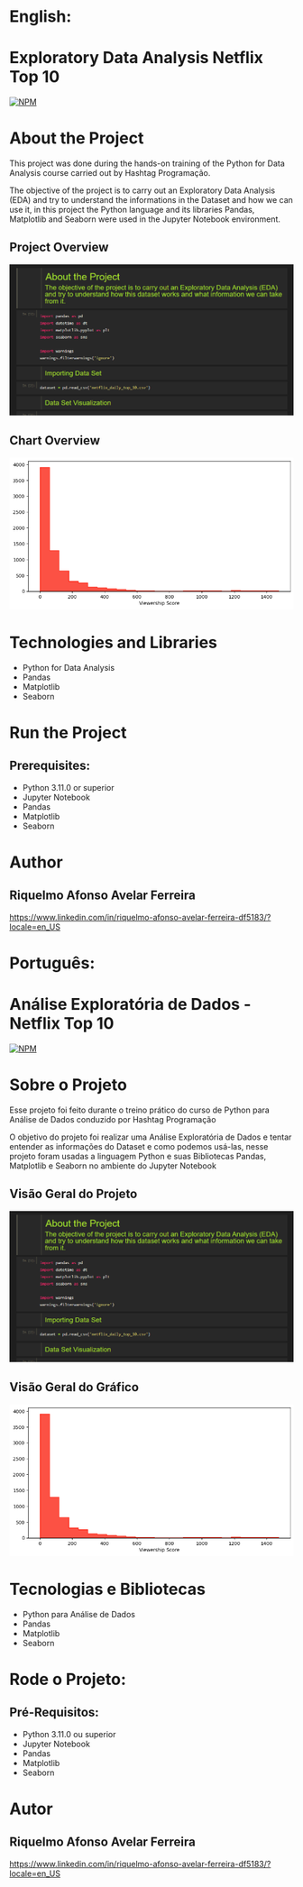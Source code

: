 # English:
# Exploratory Data Analysis Netflix Top 10
[![NPM](https://img.shields.io/npm/l/react)](https://github.com/RiquelmoFerreira/Exploratory_Data_Analysis_Netflix_Top_10/blob/main/LICENSE)

# About the Project

This project was done during the hands-on training of the Python for Data Analysis course carried out by Hashtag Programação.

The objective of the project is to carry out an Exploratory Data Analysis (EDA) and try to understand the informations in the Dataset and how we can use it, in this project the Python language and its libraries Pandas, Matplotlib and Seaborn were used in the Jupyter Notebook environment.

## Project Overview
![ProjectOverview](https://github.com/RiquelmoFerreira/Exploratory_Data_Analysis_Netflix_Top_10/blob/main/Imagem1.png)

## Chart Overview
![ChartOverview](https://github.com/RiquelmoFerreira/Exploratory_Data_Analysis_Netflix_Top_10/blob/main/Imagem2.png)

# Technologies and Libraries

- Python for Data Analysis
- Pandas
- Matplotlib
- Seaborn

# Run the Project
## Prerequisites:
- Python 3.11.0 or superior
- Jupyter Notebook
- Pandas
- Matplotlib
- Seaborn

# Author
## Riquelmo Afonso Avelar Ferreira

https://www.linkedin.com/in/riquelmo-afonso-avelar-ferreira-df5183/?locale=en_US
#
# Português:
# Análise Exploratória de Dados - Netflix Top 10
[![NPM](https://img.shields.io/npm/l/react)](https://github.com/RiquelmoFerreira/Exploratory_Data_Analysis_Netflix_Top_10/blob/main/LICENSE)

# Sobre o Projeto

Esse projeto foi feito durante o treino prático do curso de Python para Análise de Dados conduzido por Hashtag Programação

O objetivo do projeto foi realizar uma Análise Exploratória de Dados e tentar entender as informações do Dataset e como podemos usá-las, nesse projeto foram usadas a linguagem Python e suas Bibliotecas Pandas, Matplotlib e Seaborn no ambiente do Jupyter Notebook

## Visão Geral do Projeto
![ProjetoGeral](https://github.com/RiquelmoFerreira/Exploratory_Data_Analysis_Netflix_Top_10/blob/main/Imagem1.png)

## Visão Geral do Gráfico
![GraficoGeral](https://github.com/RiquelmoFerreira/Exploratory_Data_Analysis_Netflix_Top_10/blob/main/Imagem2.png)

# Tecnologias e Bibliotecas
- Python para Análise de Dados
- Pandas
- Matplotlib
- Seaborn

# Rode o Projeto:
## Pré-Requisitos:
- Python 3.11.0 ou superior
- Jupyter Notebook
- Pandas
- Matplotlib
- Seaborn

# Autor
## Riquelmo Afonso Avelar Ferreira

https://www.linkedin.com/in/riquelmo-afonso-avelar-ferreira-df5183/?locale=en_US
 

 
